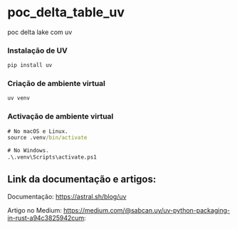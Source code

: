 # poc_delta_table_uv
poc delta lake com uv

### Instalação de UV
~~~cmd
pip install uv
~~~

### Criação de ambiente virtual
~~~cmd
uv venv
~~~

### Activação de ambiente virtual
~~~cmd
# No macOS e Linux.
source .venv/bin/activate
~~~

~~~cmd
# No Windows.
.\.venv\Scripts\activate.ps1
~~~

## Link da documentação e artigos:
Documentação: https://astral.sh/blog/uv
  
Artigo no Medium: https://medium.com/@sabcan.uy/uv-python-packaging-in-rust-a94c3825942cum: 